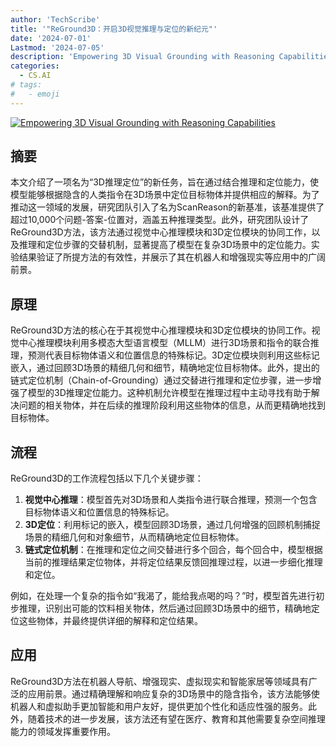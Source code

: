 ```yaml
---
author: 'TechScribe'
title: '"ReGround3D：开启3D视觉推理与定位的新纪元"'
date: '2024-07-01'
Lastmod: '2024-07-05'
description: 'Empowering 3D Visual Grounding with Reasoning Capabilities'
categories:
  - CS.AI
# tags:
#   - emoji
---
```


[![Empowering 3D Visual Grounding with Reasoning Capabilities](https://arxiv-research-1301205113.cos.ap-guangzhou.myqcloud.com/images/2407.01525v2.pdf_0.jpg)](https://arxiv.org/abs/2407.01525v2)

## 摘要

本文介绍了一项名为“3D推理定位”的新任务，旨在通过结合推理和定位能力，使模型能够根据隐含的人类指令在3D场景中定位目标物体并提供相应的解释。为了推动这一领域的发展，研究团队引入了名为ScanReason的新基准，该基准提供了超过10,000个问题-答案-位置对，涵盖五种推理类型。此外，研究团队设计了ReGround3D方法，该方法通过视觉中心推理模块和3D定位模块的协同工作，以及推理和定位步骤的交替机制，显著提高了模型在复杂3D场景中的定位能力。实验结果验证了所提方法的有效性，并展示了其在机器人和增强现实等应用中的广阔前景。<!--more-->

## 原理

ReGround3D方法的核心在于其视觉中心推理模块和3D定位模块的协同工作。视觉中心推理模块利用多模态大型语言模型（MLLM）进行3D场景和指令的联合推理，预测代表目标物体语义和位置信息的特殊标记。3D定位模块则利用这些标记嵌入，通过回顾3D场景的精细几何和细节，精确地定位目标物体。此外，提出的链式定位机制（Chain-of-Grounding）通过交替进行推理和定位步骤，进一步增强了模型的3D推理定位能力。这种机制允许模型在推理过程中主动寻找有助于解决问题的相关物体，并在后续的推理阶段利用这些物体的信息，从而更精确地找到目标物体。

## 流程

ReGround3D的工作流程包括以下几个关键步骤：
1. **视觉中心推理**：模型首先对3D场景和人类指令进行联合推理，预测一个包含目标物体语义和位置信息的特殊<LOC>标记。
2. **3D定位**：利用<LOC>标记的嵌入，模型回顾3D场景，通过几何增强的回顾机制捕捉场景的精细几何和对象细节，从而精确地定位目标物体。
3. **链式定位机制**：在推理和定位之间交替进行多个回合，每个回合中，模型根据当前的推理结果定位物体，并将定位结果反馈回推理过程，以进一步细化推理和定位。

例如，在处理一个复杂的指令如“我渴了，能给我点喝的吗？”时，模型首先进行初步推理，识别出可能的饮料相关物体，然后通过回顾3D场景中的细节，精确地定位这些物体，并最终提供详细的解释和定位结果。

## 应用

ReGround3D方法在机器人导航、增强现实、虚拟现实和智能家居等领域具有广泛的应用前景。通过精确理解和响应复杂的3D场景中的隐含指令，该方法能够使机器人和虚拟助手更加智能和用户友好，提供更加个性化和适应性强的服务。此外，随着技术的进一步发展，该方法还有望在医疗、教育和其他需要复杂空间推理能力的领域发挥重要作用。